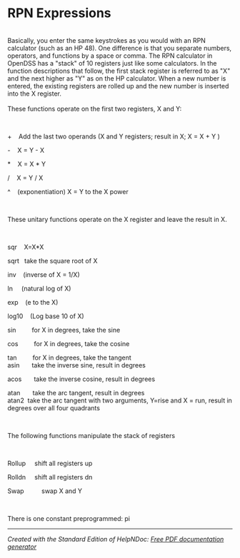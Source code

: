# RPN Expressions

\
Basically, you enter the same keystrokes as you would with an RPN calculator (such as an HP 48). One difference is that you separate numbers, operators, and functions by a space or comma. The RPN calculator in OpenDSS has a "stack" of 10 registers just like some calculators. In the function descriptions that follow, the first stack register is referred to as "X" and the next higher as "Y" as on the HP calculator. When a new number is entered, the existing registers are rolled up and the new number is inserted into the X register.\
\
These functions operate on the first two registers, X and Y:

&nbsp;

\+&nbsp; &nbsp; Add the last two operands (X and Y registers; result in X; X = X + Y )

\-&nbsp; &nbsp; X = Y - X

\*&nbsp; &nbsp; X = X \* Y

/&nbsp; &nbsp; X = Y / X

\^&nbsp; &nbsp; (exponentiation) X = Y to the X power

&nbsp;

These unitary functions operate on the X register and leave the result in X.&nbsp;

&nbsp;

sqr&nbsp; &nbsp; X=X\*X

sqrt &nbsp; take the square root of X

inv&nbsp; &nbsp; (inverse of X = 1/X)

ln &nbsp; &nbsp; (natural log of X)

exp&nbsp; &nbsp; (e to the X)

log10&nbsp; &nbsp; (Log base 10 of X)

sin &nbsp; &nbsp; &nbsp; &nbsp; for X in degrees, take the sine

cos &nbsp; &nbsp; &nbsp; &nbsp; for X in degrees, take the cosine

tan &nbsp; &nbsp; &nbsp; &nbsp; for X in degrees, take the tangent\
asin &nbsp; &nbsp; &nbsp; take the inverse sine, result in degrees

acos &nbsp; &nbsp; &nbsp; take the inverse cosine, result in degrees

atan &nbsp; &nbsp; &nbsp; take the arc tangent, result in degrees\
atan2&nbsp; take the arc tangent with two arguments, Y=rise and X = run, result in degrees over all four quadrants

&nbsp;

The following functions manipulate the stack of registers

&nbsp;

Rollup &nbsp; &nbsp; shift all registers up

Rolldn &nbsp; &nbsp; shift all registers dn

Swap&nbsp; &nbsp; &nbsp; &nbsp; &nbsp; swap X and Y

&nbsp;

There is one constant preprogrammed: pi

***
_Created with the Standard Edition of HelpNDoc: [Free PDF documentation generator](<https://www.helpndoc.com>)_
